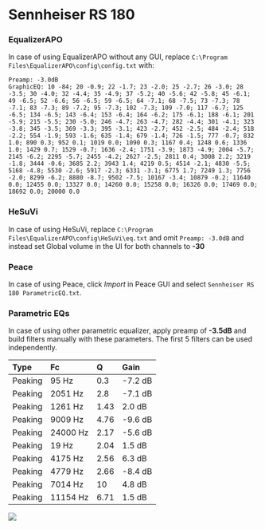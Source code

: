 # Sennheiser RS 180

### EqualizerAPO
In case of using EqualizerAPO without any GUI, replace `C:\Program Files\EqualizerAPO\config\config.txt`
with:
```
Preamp: -3.0dB
GraphicEQ: 10 -84; 20 -0.9; 22 -1.7; 23 -2.0; 25 -2.7; 26 -3.0; 28 -3.5; 30 -4.0; 32 -4.4; 35 -4.9; 37 -5.2; 40 -5.6; 42 -5.8; 45 -6.1; 49 -6.5; 52 -6.6; 56 -6.5; 59 -6.5; 64 -7.1; 68 -7.5; 73 -7.3; 78 -7.1; 83 -7.3; 89 -7.2; 95 -7.3; 102 -7.3; 109 -7.0; 117 -6.7; 125 -6.5; 134 -6.5; 143 -6.4; 153 -6.4; 164 -6.2; 175 -6.1; 188 -6.1; 201 -5.9; 215 -5.5; 230 -5.0; 246 -4.7; 263 -4.7; 282 -4.4; 301 -4.1; 323 -3.8; 345 -3.5; 369 -3.3; 395 -3.1; 423 -2.7; 452 -2.5; 484 -2.4; 518 -2.2; 554 -1.9; 593 -1.6; 635 -1.4; 679 -1.4; 726 -1.5; 777 -0.7; 832 1.0; 890 0.3; 952 0.1; 1019 0.0; 1090 0.3; 1167 0.4; 1248 0.6; 1336 1.0; 1429 0.7; 1529 -0.7; 1636 -2.4; 1751 -3.9; 1873 -4.9; 2004 -5.7; 2145 -6.2; 2295 -5.7; 2455 -4.2; 2627 -2.5; 2811 0.4; 3008 2.2; 3219 -1.8; 3444 -0.6; 3685 2.2; 3943 1.4; 4219 0.5; 4514 -2.1; 4830 -5.5; 5168 -4.8; 5530 -2.6; 5917 -2.3; 6331 -3.1; 6775 1.7; 7249 1.3; 7756 -2.0; 8299 -6.2; 8880 -8.7; 9502 -7.5; 10167 -3.4; 10879 -0.2; 11640 0.0; 12455 0.0; 13327 0.0; 14260 0.0; 15258 0.0; 16326 0.0; 17469 0.0; 18692 0.0; 20000 0.0
```

### HeSuVi
In case of using HeSuVi, replace `C:\Program Files\EqualizerAPO\config\HeSuVi\eq.txt` and omit `Preamp:
-3.0dB` and instead set Global volume in the UI for both channels to **-30**

### Peace
In case of using Peace, click *Import* in Peace GUI and select `Sennheiser RS 180 ParametricEQ.txt`.

### Parametric EQs
In case of using other parametric equalizer, apply preamp of **-3.5dB** and build filters manually with
these parameters. The first 5 filters can be used independently.

| Type    | Fc       |     Q | Gain    |
|:--------|:---------|:------|:--------|
| Peaking | 95 Hz    |  0.3  | -7.2 dB |
| Peaking | 2051 Hz  |  2.8  | -7.1 dB |
| Peaking | 1261 Hz  |  1.43 | 2.0 dB  |
| Peaking | 9009 Hz  |  4.76 | -9.6 dB |
| Peaking | 24000 Hz |  2.17 | -5.6 dB |
| Peaking | 19 Hz    |  2.04 | 1.5 dB  |
| Peaking | 4175 Hz  |  2.56 | 6.3 dB  |
| Peaking | 4779 Hz  |  2.66 | -8.4 dB |
| Peaking | 7014 Hz  | 10    | 4.8 dB  |
| Peaking | 11154 Hz |  6.71 | 1.5 dB  |

![](https://raw.githubusercontent.com/jaakkopasanen/AutoEq/master/results/headphonecom/sbaf-serious/Sennheiser%20RS%20180/Sennheiser%20RS%20180.png)